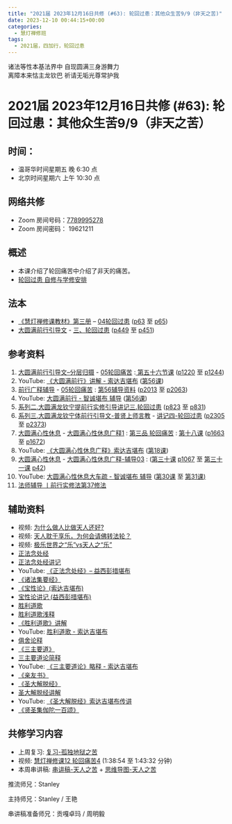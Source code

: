 ```yaml
---
title: "2021届 2023年12月16日共修 (#63): 轮回过患：其他众生苦9/9（非天之苦)"
date: 2023-12-10 00:44:15+00:00
categories:
  - 慧灯禅修班
tags:
  - 2021届，四加行，轮回过患
---
```

诸法等性本基法界中 自现圆满三身游舞力\
离障本来怙主龙钦巴 祈请无垢光尊常护我

# 2021届 2023年12月16日共修 (#63): 轮回过患：其他众生苦9/9（非天之苦）

## 时间：

* 温哥华时间星期五 晚 6:30 点
* 北京时间星期六 上午 10:30 点

## 网络共修

* Zoom 房间号码：[7789995278](https://us02web.zoom.us/j/7789995278?pwd=VjZmbWJFY2k2K0E5RVB2cTNIQmhqUT09)
* Zoom 房间密码： 19621211

## 概述

* 本课介绍了轮回痛苦中介绍了非天的痛苦。 
* [轮回过患 自修与学修安排](https://fohuifayu.com/index.php/huideng-jiangtang/chanxiuke/zen-03/8654-zen03-lhgh?title=)

## 法本

* [《慧灯禅修课教材》第三册](https://huidengchanxiu.net/books/b3/) – [04轮回过患](https://huidengchanxiu.net/books/b3/3-04) ([p63](https://huidengchanxiu.net/books/b3/3-04/#p63) 至 [p65](https://huidengchanxiu.net/books/b3/3-04/#p65))
* [大圆满前行引导文](https://huidengchanxiu.net/books/dymqx) - [三、轮回过患](https://huidengchanxiu.net/refs/dymxxxx/dymxxxx-dcs/#p285) ([p449](https://huidengchanxiu.net/books/dymqx/#p449) 至 [p451](https://huidengchanxiu.net/books/dymqx/#p451))

## 参考资料

1. [](https://huidengchanxiu.net/refs/ptdcdgl/2/)[大圆满前行引导文–分层归摄](https://huidengchanxiu.net/refs/qxgs/dymqx-fcgs) - [05轮回痛苦](https://huidengchanxiu.net/refs/qxgs/qxgs-05lh) :[ 第五十六节课](https://huidengchanxiu.net/refs/qxgs/qxgs-05lh/#%E7%AC%AC%E4%BA%94%E5%8D%81%E5%85%AD%E8%8A%82%E8%AF%BE) ([p1220](https://huidengchanxiu.net/refs/qxgs/qxgs-05lh/#p1220) 至 [p1244](https://huidengchanxiu.net/refs/qxgs/qxgs-05lh/#p1244))
2. YouTube: [](https://www.youtube.com/playlist?list=PL0ERwy6s1uTeLz5leHEj-VcSWrU6TnVMW)[《大圆满前行》讲解 - 索达吉堪布](https://www.youtube.com/playlist?list=PLAEqXn671Ln66sSBYjhRRLNrAGJwgSXnU) ([](https://www.youtube.com/watch?v=c5AjLcQdP-4&list=PLAEqXn671Ln66sSBYjhRRLNrAGJwgSXnU&index=28)[第56课](https://www.youtube.com/watch?v=BhphYNypDQM&list=PLAEqXn671Ln66sSBYjhRRLNrAGJwgSXnU&index=56))
3. [前行广释辅导](https://huidengchanxiu.net/refs/fudao) - [05轮回痛苦](https://huidengchanxiu.net/refs/qxgs/fudao/qxgsfd-05lh) : [第56辅导资料](https://huidengchanxiu.net/refs/qxgs/fudao/qxgsfd-05lh/#%E5%89%8D%E8%A1%8C%E5%B9%BF%E9%87%8A%E7%AC%AC56%E8%AF%BE%E8%BE%85%E5%AF%BC%E8%B5%84%E6%96%99) ([p2013](https://huidengchanxiu.net/refs/qxgs/fudao/qxgsfd-05lh/#p2013) 至 [p2063](https://huidengchanxiu.net/refs/qxgs/fudao/qxgsfd-05lh/#p2063)) [](https://huidengchanxiu.net/refs/qxgs/fudao/qxgsfd-05lh/#%E5%89%8D%E8%A1%8C%E5%B9%BF%E9%87%8A%E7%AC%AC44%E8%AF%BE%E8%BE%85%E5%AF%BC%E8%B5%84%E6%96%99)
4. YouTube: [大圆满前行 - 智诚堪布 辅导](https://www.youtube.com/playlist?list=PL5y-PP7QihJ1FDiiv_7WsC1qogohiquEL) ([第56课](https://www.youtube.com/watch?v=isvR8BlMFhY&list=PL5y-PP7QihJ1FDiiv_7WsC1qogohiquEL&index=56))
5. [系列二.大圆满龙钦宁提前行实修引导讲记三.轮回过患](https://huidengchanxiu.net/refs/xmfw/s2/s2-sxyd3-lhgh) ([p823](https://huidengchanxiu.net/refs/xmfw/s2/s2-sxyd3-lhgh/#p823) 至 [p831](https://huidengchanxiu.net/refs/xmfw/s2/s2-sxyd3-lhgh/#p831))
6. [系列三.大圆满龙钦宁体前行引导文-普贤上师言教](https://huidengchanxiu.net/refs/s3) - [](https://huidengchanxiu.net/refs/xmfw/s3/s3-ydw4-lhgh)[讲记四-轮回过患](https://huidengchanxiu.net/refs/xmfw/s3/s3-ydw4-lhgh) ([p2305](https://huidengchanxiu.net/refs/xmfw/s3/s3-ydw4-lhgh/#p2305) 至 [p2373](https://huidengchanxiu.net/refs/xmfw/s3/s3-ydw4-lhgh/#p2373))
7. [大圆满心性休息](https://huidengchanxiu.net/refs/dymxxxx) - [大圆满心性休息广释1](https://huidengchanxiu.net/refs/dymxxxx/dymxxxx-gs1) : [第三品 轮回痛苦](https://huidengchanxiu.net/refs/dymxxxx/dymxxxx-gs1#%E7%AC%AC%E4%B8%89%E5%93%81-%E8%BD%AE%E5%9B%9E%E7%97%9B%E8%8B%A6) : [第十八课](https://huidengchanxiu.net/refs/dymxxxx/dymxxxx-gs1/#%E7%AC%AC%E5%8D%81%E5%85%AB%E8%AF%BE) ([p1663](https://huidengchanxiu.net/refs/dymxxxx/dymxxxx-gs1/#p1663) 至 [p1672](https://huidengchanxiu.net/refs/dymxxxx/dymxxxx-gs1/#p1672))
8. YouTube: [《大圆满心性休息广释》索达吉堪布](https://www.youtube.com/playlist?list=PLAnEIprIVklebrDFUKaC67LssdOO2y87p) ([第18课](https://www.youtube.com/watch?v=yuP98kQn9ZA&list=PLAnEIprIVklebrDFUKaC67LssdOO2y87p&index=18))
9. [大圆满心性休息](https://huidengchanxiu.net/refs/dymxxxx) - [大圆满心性休息广释-辅导03](https://huidengchanxiu.net/refs/dymxxxx/fudao/fd-03) [](https://huidengchanxiu.net/refs/dymxxxx/fudao/fd-01#%E7%AC%AC%E4%BA%8C%E5%93%81%E5%AF%BF%E5%91%BD%E6%97%A0%E5%B8%B8): ([第三十课](https://huidengchanxiu.net/refs/dymxxxx/fudao/fd-03#%E7%AC%AC%E4%B8%89%E5%8D%81%E8%AF%BE) [p1067](https://huidengchanxiu.net/refs/dymxxxx/fudao/fd-03#p1067) 至 [第三十一课](https://huidengchanxiu.net/refs/dymxxxx/fudao/fd-04#%E7%AC%AC%E4%B8%89%E5%8D%81%E4%B8%80%E8%AF%BE) [p42](https://huidengchanxiu.net/refs/dymxxxx/fudao/fd-04#p42))[](https://www.riyuebianzhao.com/%E5%88%9D%E7%BA%A7/%E5%8A%A0%E8%A1%8C/%E5%89%8D%E8%A1%8C%E5%AE%9E%E4%BF%AE%E6%B3%95/%E6%B3%95%E5%B8%88%E8%BE%85%E5%AF%BC-%E4%B8%A8%E5%89%8D%E8%A1%8C%E5%AE%9E%E4%BF%AE%E6%B3%95%E7%AC%AC27%E4%BF%AE%E6%B3%95)
10. YouTube: [大圆满心性休息大车疏 - 智诚堪布 辅导](https://www.youtube.com/playlist?list=PL5y-PP7QihJ1Gh3w_hYZMkn4AWFXr_2iu) ([第30课](https://www.youtube.com/watch?v=6UNLMFuvdkM&list=PL5y-PP7QihJ1Gh3w_hYZMkn4AWFXr_2iu&index=31) 至 [第31课](https://www.youtube.com/watch?v=KE49OnFUfAc&list=PL5y-PP7QihJ1Gh3w_hYZMkn4AWFXr_2iu&index=32)[)](https://www.riyuebianzhao.com/%E5%88%9D%E7%BA%A7/%E5%8A%A0%E8%A1%8C/%E5%89%8D%E8%A1%8C%E5%AE%9E%E4%BF%AE%E6%B3%95/%E6%B3%95%E5%B8%88%E8%BE%85%E5%AF%BC-%E4%B8%A8%E5%89%8D%E8%A1%8C%E5%AE%9E%E4%BF%AE%E6%B3%95%E7%AC%AC37%E4%BF%AE%E6%B3%95)
11. [法师辅导 丨前行实修法第37修法](https://www.riyuebianzhao.com/%E5%88%9D%E7%BA%A7/%E5%8A%A0%E8%A1%8C/%E5%89%8D%E8%A1%8C%E5%AE%9E%E4%BF%AE%E6%B3%95/%E6%B3%95%E5%B8%88%E8%BE%85%E5%AF%BC-%E4%B8%A8%E5%89%8D%E8%A1%8C%E5%AE%9E%E4%BF%AE%E6%B3%95%E7%AC%AC37%E4%BF%AE%E6%B3%95)

## 辅助资料

* 视频: [为什么做人比做天人还好?](https://fohuifayu.com/index.php/shipin-jingcui/jingcai-shipin/4590-Y16012-Y02?title=)
* [](https://fohuifayu.com/index.php/shipin-jingcui/jingcai-shipin/4590-Y16012-Y02?title=)视频: [天人耽于享乐，为何会请佛转法轮？](https://fohuifayu.com/index.php/shipin-jingcui/wenda-zhailu/4502-V18080-V13?title=)
* 视频: [极乐世界之“乐”vs天人之“乐” ](https://fohuifayu.com/index.php/shipin-jingcui/wenda-zhailu/4069-V18082-V12?title=)
* [正法念处经](https://amituofo.com.au/uploads/short-url/twR1n9itp1K2Dg4R0AfY7FHh7KI.pdf)
* [正法念处经讲记](https://huidengchanxiu.net/refs/misc/zfncj01)
* YouTube: [《正法念处经》– 益西彭措堪布](https://www.youtube.com/playlist?list=PLpQ93rK3nqoAvQtdM2fhkG6OhUDSuEq3H)
* [《诸法集要经》](https://www.hrxfw.com/fojing/dzj/jjb/20058.html)
* [《宝性论》(索达吉堪布)](https://www.riyuebianzhao.com/%E4%BA%94%E8%AE%BA/%E5%AE%9D%E6%80%A7%E8%AE%BA)
* [宝性论讲记 (益西彭措堪布)](https://www.xianmixuezi.com/%E5%BC%A5%E5%8B%92%E4%BA%94%E8%AE%BA%E7%B3%BB%E5%88%97/%E5%BC%A5%E5%8B%92%E4%BA%94%E8%AE%BA-%E5%AE%9D%E6%80%A7%E8%AE%BA)
* [胜利道歌](https://mingguang.im/reading/%E8%83%9C%E5%88%A9%E9%81%93%E6%AD%8C)
* [胜利道歌浅释](https://mingguang.im/reading/%E8%83%9C%E5%88%A9%E9%81%93%E6%AD%8C%E6%B5%85%E9%87%8A)
* [《胜利道歌》讲解](https://mingguang.im/reading/%E8%83%9C%E5%88%A9%E9%81%93%E6%AD%8C%E8%AE%B2%E8%A7%A3)
* YouTube: [胜利道歌 - 索达吉堪布](https://www.youtube.com/watch?v=6N2hb8GVt6Y&t=1s)
* [俱舍论释](https://www.riyuebianzhao.com/%E4%BA%94%E8%AE%BA/%E4%BF%B1%E8%88%8D%E7%B2%BE%E9%92%A5)
* [《三主要道》](http://read.goodweb.net.cn/PDF/p14/%E4%B8%89%E4%B8%BB%E8%A6%81%E9%81%93%E8%AE%BA%E8%AE%B2%E8%AE%B0.pdf)
* [三主要道论简释](https://mingguang.im/reading/%E4%B8%89%E4%B8%BB%E8%A6%81%E9%81%93%E8%AE%BA%E7%AE%80%E9%87%8A)
* YouTube:  [《三主要道论》略释 - 索达吉堪布 ](https://www.youtube.com/watch?v=wdDE5aENOyw)
* [《亲友书》](https://www.riyuebianzhao.com/%E5%88%9D%E7%BA%A7/%E5%87%80%E5%9C%9F/%E4%BA%B2%E5%8F%8B%E4%B9%A6)
* [《圣大解脱经》](https://mingguang.im/reading/%E5%9C%A3%E5%A4%A7%E8%A7%A3%E8%84%B1%E7%BB%8F)
* [圣大解脱经讲解](https://mingguang.im/reading/%E5%9C%A3%E5%A4%A7%E8%A7%A3%E8%84%B1%E7%BB%8F%E8%AE%B2%E8%A7%A3)
* YouTube: [《圣大解脱经》索达吉堪布传讲](https://www.youtube.com/playlist?list=PLpQ93rK3nqoCR2pdH-lPzYH5FnoqMdMUI)
* [《贤圣集伽陀一百颂》](https://yd.qq.com/web/reader/d5532d905c1eb1d55e8703a)

[](https://www.youtube.com/playlist?list=PLYOi3WbNHCBtsHH6QTrxVJuvBtiNHWdj6)[](https://www.quanxue.cn/ct_fojia/zongjinglindex.html)

## **共修学习内容**

* 上周复习: [](https://www.huidengvan.com/f/up/%E4%B8%B2%E8%AE%B2%E7%A8%BF-%E7%94%9F%E8%8B%A6%E8%80%81%E8%8B%A6.ppt)[](https://www.huidengvan.com/f/up/%E4%B8%8A%E5%91%A8%E5%A4%8D%E4%B9%A0-%E7%97%85%E8%8B%A6.docx)[](https://www.huidengvan.com/f/up/%E4%B8%B2%E8%AE%B2%E7%A8%BF-%E7%88%B1%E5%88%AB%E7%A6%BB%E8%8B%A6.docx)[](/f/up/上周复习-不欲临苦.docx)[](/f/up/复习-八热地狱和近边地狱.docx)[复习-孤独地狱之苦](/f/up/复习-孤独地狱之苦.docx)
* [](/f/up/串讲稿-人生八苦.pdf)视频: [慧灯禅修课12 轮回痛苦4](https://fohuifayu.com/index.php/huideng-jiangtang/chanxiuke/zen-03/1106-l16009) (1:38:54 至 1:43:32 分钟)
* 本周串讲稿: [串讲稿-天人之苦](/f/up/串讲稿-天人之苦.pdf) + [思维导图-天人之苦](/f/up/思维导图-天人之苦.pdf)

推流师兄：Stanley 

主持师兄：Stanley / 王艳

串讲稿准备师兄：贡嘎卓玛 / 周明毅